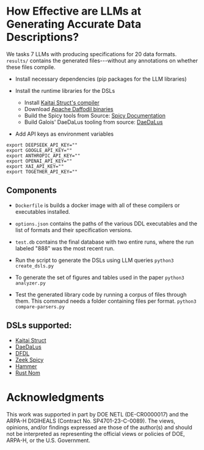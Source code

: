 # How Effective are LLMs at Generating Accurate Data Descriptions?

We tasks 7 LLMs with producing specifications for 20 data formats. `results/` contains the generated files---without any annotations on whether these files compile.

- Install necessary dependencies (pip packages for the LLM libraries)
- Install the runtime libraries for the DSLs

    - Install [Kaitai Struct's compiler](https://github.com/kaitai-io/kaitai_struct_compiler/releases/download/0.10/kaitai-struct-compiler_0.10_all.deb)
    - Download [Apache Daffodil binaries](https://www.apache.org/dyn/closer.lua/download/daffodil/3.9.0/bin/apache-daffodil-3.9.0-bin.zip)
    - Build the Spicy tools from Source: [Spicy Documentation](https://docs.zeek.org/projects/spicy/en/latest/installation.html#id15)
    - Build Galois' DaeDaLus tooling from source: [DaeDaLus](https://github.com/GaloisInc/daedalus)

- Add API keys as environment variables

```
export DEEPSEEK_API_KEY=""
export GOOGLE_API_KEY=""
export ANTHROPIC_API_KEY=""
export OPENAI_API_KEY=""
export XAI_API_KEY=""
export TOGETHER_API_KEY=""
```

## Components

- `Dockerfile` is builds a docker image with all of these compilers or executables installed.

- `options.json` contains the paths of the various DDL executables and the list of formats and their specification versions.

- `test.db` contains the final database with two entire runs, where the run labeled "888" was the most recent run.

- Run the script to generate the DSLs using LLM queries
`python3 create_dsls.py`

- To generate the set of figures and tables used in the paper
`python3 analyzer.py`

- Test the generated library code by running a corpus of files through them. This command needs a folder containing files per format.
`python3 compare-parsers.py`

## DSLs supported:
- [Kaitai Struct](https://kaitai.io/)
- [DaeDaLus](https://github.com/GaloisInc/daedalus)
- [DFDL](https://daffodil.apache.org/)
- [Zeek Spicy](https://docs.zeek.org/projects/spicy/en/latest/)
- [Hammer](https://github.com/UpstandingHackers/hammer)
- [Rust Nom](https://github.com/rust-bakery/nom)

# Acknowledgments

This work was supported in part by DOE NETL (DE-CR0000017) and 
the ARPA-H DIGIHEALS (Contract No. SP4701-23-C-0089). The views, opinions, and/or findings
expressed are those of the author(s) and should not be interpreted 
as representing the official views or policies of DOE, ARPA-H, or the U.S. Government.